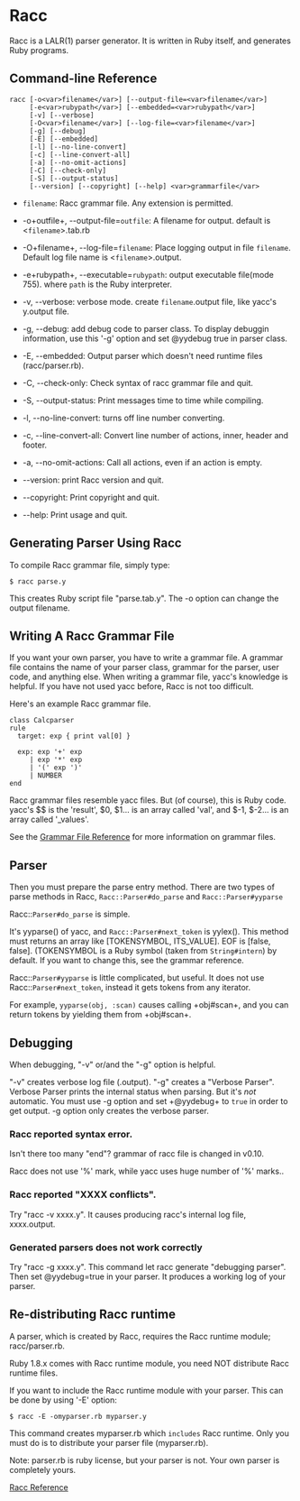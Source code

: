 # Racc

Racc is a LALR(1) parser generator. It is written in Ruby itself, and
generates Ruby programs.

## Command-line Reference

    racc [-o<var>filename</var>] [--output-file=<var>filename</var>]
         [-e<var>rubypath</var>] [--embedded=<var>rubypath</var>]
         [-v] [--verbose]
         [-O<var>filename</var>] [--log-file=<var>filename</var>]
         [-g] [--debug]
         [-E] [--embedded]
         [-l] [--no-line-convert]
         [-c] [--line-convert-all]
         [-a] [--no-omit-actions]
         [-C] [--check-only]
         [-S] [--output-status]
         [--version] [--copyright] [--help] <var>grammarfile</var>

* `filename`: Racc grammar file. Any extension is permitted.
* -o+outfile+, --output-file=`outfile`: A filename for output. default is <`filename`>.tab.rb
* -O+filename+, --log-file=`filename`: Place logging output in file `filename`. Default log file name is
    <`filename`>.output.

* -e+rubypath+, --executable=`rubypath`: output executable file(mode 755). where `path` is the Ruby interpreter.
* -v, --verbose: verbose mode. create `filename`.output file, like yacc's y.output file.
* -g, --debug: add debug code to parser class. To display debuggin information, use this
    '-g' option and set @yydebug true in parser class.

* -E, --embedded: Output parser which doesn't need runtime files (racc/parser.rb).
* -C, --check-only: Check syntax of racc grammar file and quit.
* -S, --output-status: Print messages time to time while compiling.
* -l, --no-line-convert: turns off line number converting.
* -c, --line-convert-all: Convert line number of actions, inner, header and footer.
* -a, --no-omit-actions: Call all actions, even if an action is empty.
* --version: print Racc version and quit.
* --copyright: Print copyright and quit.
* --help: Print usage and quit.


## Generating Parser Using Racc

To compile Racc grammar file, simply type:

    $ racc parse.y

This creates Ruby script file "parse.tab.y". The -o option can change the
output filename.

## Writing A Racc Grammar File

If you want your own parser, you have to write a grammar file. A grammar file
contains the name of your parser class, grammar for the parser, user code, and
anything else. When writing a grammar file, yacc's knowledge is helpful. If
you have not used yacc before, Racc is not too difficult.

Here's an example Racc grammar file.

    class Calcparser
    rule
      target: exp { print val[0] }

      exp: exp '+' exp
         | exp '*' exp
         | '(' exp ')'
         | NUMBER
    end

Racc grammar files resemble yacc files. But (of course), this is Ruby code.
yacc's $$ is the 'result', $0, $1... is an array called 'val', and $-1, $-2...
is an array called '_values'.

See the [Grammar File Reference](rdoc-ref:lib/racc/rdoc/grammar.en.rdoc) for
more information on grammar files.

## Parser

Then you must prepare the parse entry method. There are two types of parse
methods in Racc, `Racc::Parser#do_parse` and `Racc::Parser#yyparse`

Racc::`Parser#do_parse` is simple.

It's yyparse() of yacc, and `Racc::Parser#next_token` is yylex(). This method
must returns an array like [TOKENSYMBOL, ITS_VALUE]. EOF is [false, false].
(TOKENSYMBOL is a Ruby symbol (taken from `String#intern`) by default. If you
want to change this, see the grammar reference.

Racc::`Parser#yyparse` is little complicated, but useful. It does not use
Racc::`Parser#next_token`, instead it gets tokens from any iterator.

For example, `yyparse(obj, :scan)` causes calling +obj#scan+, and you can
return tokens by yielding them from +obj#scan+.

## Debugging

When debugging, "-v" or/and the "-g" option is helpful.

"-v" creates verbose log file (.output). "-g" creates a "Verbose Parser".
Verbose Parser prints the internal status when parsing. But it's *not*
automatic. You must use -g option and set +@yydebug+ to `true` in order to get
output. -g option only creates the verbose parser.

### Racc reported syntax error.

Isn't there too many "end"? grammar of racc file is changed in v0.10.

Racc does not use '%' mark, while yacc uses huge number of '%' marks..

### Racc reported "XXXX conflicts".

Try "racc -v xxxx.y". It causes producing racc's internal log file,
xxxx.output.

### Generated parsers does not work correctly

Try "racc -g xxxx.y". This command let racc generate "debugging parser". Then
set @yydebug=true in your parser. It produces a working log of your parser.

## Re-distributing Racc runtime

A parser, which is created by Racc, requires the Racc runtime module;
racc/parser.rb.

Ruby 1.8.x comes with Racc runtime module, you need NOT distribute Racc
runtime files.

If you want to include the Racc runtime module with your parser. This can be
done by using '-E' option:

    $ racc -E -omyparser.rb myparser.y

This command creates myparser.rb which `includes` Racc runtime. Only you must
do is to distribute your parser file (myparser.rb).

Note: parser.rb is ruby license, but your parser is not. Your own parser is
completely yours.

[Racc Reference](https://ruby-doc.org/stdlib-2.7.0/libdoc/racc/rdoc/Racc.html)